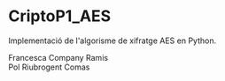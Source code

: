 # CriptoP1_AES

Implementació de l'algorisme de xifratge AES en Python.  

Francesca Company Ramis  
Pol Riubrogent Comas  

  
